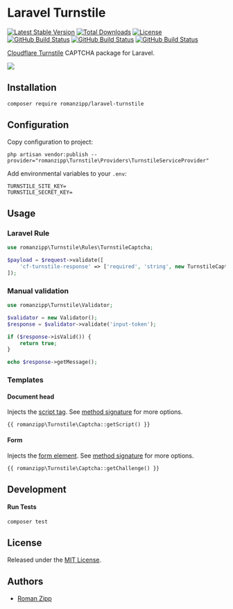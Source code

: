 # Laravel Turnstile

[![Latest Stable Version](https://img.shields.io/packagist/v/romanzipp/laravel-turnstile.svg?style=flat-square)](https://packagist.org/packages/romanzipp/laravel-turnstile)
[![Total Downloads](https://img.shields.io/packagist/dt/romanzipp/laravel-turnstile.svg?style=flat-square)](https://packagist.org/packages/romanzipp/laravel-turnstile)
[![License](https://img.shields.io/packagist/l/romanzipp/laravel-turnstile.svg?style=flat-square)](https://packagist.org/packages/romanzipp/laravel-turnstile)
[![GitHub Build Status](https://img.shields.io/github/workflow/status/romanzipp/Laravel-Turnstile/Tests?style=flat-square&label=Tests)](https://github.com/romanzipp/Laravel-Turnstile/actions)
[![GitHub Build Status](https://img.shields.io/github/workflow/status/romanzipp/Laravel-Turnstile/PHPStan?style=flat-square&label=PHPStan)](https://github.com/romanzipp/Laravel-Turnstile/actions)
[![GitHub Build Status](https://img.shields.io/github/workflow/status/romanzipp/Laravel-Turnstile/PHP-CS-Fixer?style=flat-square&label=PHP-CS-Fixer)](https://github.com/romanzipp/Laravel-Turnstile/actions)

[Cloudflare Turnstile](https://blog.cloudflare.com/turnstile-private-captcha-alternative/) CAPTCHA package for Laravel.

![](https://blog.cloudflare.com/content/images/2022/09/image4-21.png)

## Installation

```
composer require romanzipp/laravel-turnstile
```

## Configuration

Copy configuration to project:

```
php artisan vendor:publish --provider="romanzipp\Turnstile\Providers\TurnstileServiceProvider"
```

Add environmental variables to your `.env`:

```
TURNSTILE_SITE_KEY=
TURNSTILE_SECRET_KEY=
```

## Usage

### Laravel Rule

```php
use romanzipp\Turnstile\Rules\TurnstileCaptcha;

$payload = $request->validate([
    'cf-turnstile-response' => ['required', 'string', new TurnstileCaptcha()],
]);
```

### Manual validation

```php
use romanzipp\Turnstile\Validator;

$validator = new Validator();
$response = $validator->validate('input-token');

if ($response->isValid()) {
    return true;
}

echo $response->getMessage();
```

### Templates

#### Document head

Injects the [script tag](https://developers.cloudflare.com/turnstile/get-started/client-side-rendering/). See [method signature](/src/Captcha.php) for more options.

```blade
{{ romanzipp\Turnstile\Captcha::getScript() }}
```

#### Form

Injects the [form element](https://developers.cloudflare.com/turnstile/get-started/client-side-rendering/). See [method signature](/src/Captcha.php) for more options.

```blade
{{ romanzipp\Turnstile\Captcha::getChallenge() }}
```

## Development

#### Run Tests

```shell
composer test
```

## License

Released under the [MIT License](LICENSE.md).

## Authors

- [Roman Zipp](https://github.com/romanzipp)
